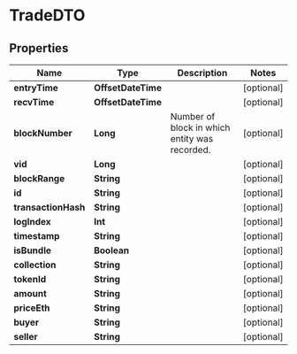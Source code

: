 

# TradeDTO


## Properties

Name | Type | Description | Notes
------------ | ------------- | ------------- | -------------
**entryTime** | **OffsetDateTime** |  |  [optional]
**recvTime** | **OffsetDateTime** |  |  [optional]
**blockNumber** | **Long** | Number of block in which entity was recorded. |  [optional]
**vid** | **Long** |  |  [optional]
**blockRange** | **String** |  |  [optional]
**id** | **String** |  |  [optional]
**transactionHash** | **String** |  |  [optional]
**logIndex** | **Int** |  |  [optional]
**timestamp** | **String** |  |  [optional]
**isBundle** | **Boolean** |  |  [optional]
**collection** | **String** |  |  [optional]
**tokenId** | **String** |  |  [optional]
**amount** | **String** |  |  [optional]
**priceEth** | **String** |  |  [optional]
**buyer** | **String** |  |  [optional]
**seller** | **String** |  |  [optional]



